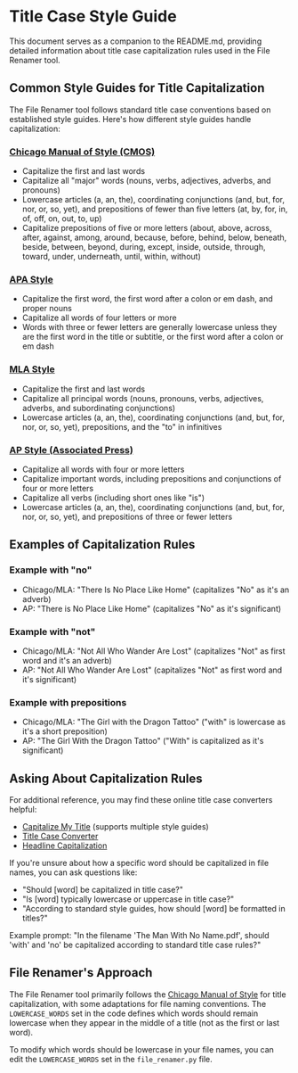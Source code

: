 # Title Case Style Guide

This document serves as a companion to the README.md, providing detailed information about title case capitalization rules used in the File Renamer tool.

## Common Style Guides for Title Capitalization

The File Renamer tool follows standard title case conventions based on established style guides. Here's how different style guides handle capitalization:

### [Chicago Manual of Style (CMOS)](https://www.chicagomanualofstyle.org/)
- Capitalize the first and last words
- Capitalize all "major" words (nouns, verbs, adjectives, adverbs, and pronouns)
- Lowercase articles (a, an, the), coordinating conjunctions (and, but, for, nor, or, so, yet), and prepositions of fewer than five letters (at, by, for, in, of, off, on, out, to, up)
- Capitalize prepositions of five or more letters (about, above, across, after, against, among, around, because, before, behind, below, beneath, beside, between, beyond, during, except, inside, outside, through, toward, under, underneath, until, within, without)

### [APA Style](https://apastyle.apa.org/)
- Capitalize the first word, the first word after a colon or em dash, and proper nouns
- Capitalize all words of four letters or more
- Words with three or fewer letters are generally lowercase unless they are the first word in the title or subtitle, or the first word after a colon or em dash

### [MLA Style](https://style.mla.org/)
- Capitalize the first and last words
- Capitalize all principal words (nouns, pronouns, verbs, adjectives, adverbs, and subordinating conjunctions)
- Lowercase articles (a, an, the), coordinating conjunctions (and, but, for, nor, or, so, yet), prepositions, and the "to" in infinitives

### [AP Style (Associated Press)](https://www.apstylebook.com/)
- Capitalize all words with four or more letters
- Capitalize important words, including prepositions and conjunctions of four or more letters
- Capitalize all verbs (including short ones like "is")
- Lowercase articles (a, an, the), coordinating conjunctions (and, but, for, nor, or, so, yet), and prepositions of three or fewer letters

## Examples of Capitalization Rules

### Example with "no"
- Chicago/MLA: "There Is No Place Like Home" (capitalizes "No" as it's an adverb)
- AP: "There is No Place Like Home" (capitalizes "No" as it's significant)

### Example with "not"
- Chicago/MLA: "Not All Who Wander Are Lost" (capitalizes "Not" as first word and it's an adverb)
- AP: "Not All Who Wander Are Lost" (capitalizes "Not" as first word and it's significant)

### Example with prepositions
- Chicago/MLA: "The Girl with the Dragon Tattoo" ("with" is lowercase as it's a short preposition)
- AP: "The Girl With the Dragon Tattoo" ("With" is capitalized as it's significant)

## Asking About Capitalization Rules

For additional reference, you may find these online title case converters helpful:
- [Capitalize My Title](https://capitalizemytitle.com/) (supports multiple style guides)
- [Title Case Converter](https://titlecaseconverter.com/)
- [Headline Capitalization](https://headlinecapitalization.com/)

If you're unsure about how a specific word should be capitalized in file names, you can ask questions like:

- "Should [word] be capitalized in title case?"
- "Is [word] typically lowercase or uppercase in title case?"
- "According to standard style guides, how should [word] be formatted in titles?"

Example prompt: "In the filename 'The Man With No Name.pdf', should 'with' and 'no' be capitalized according to standard title case rules?"

## File Renamer's Approach

The File Renamer tool primarily follows the [Chicago Manual of Style](https://www.chicagomanualofstyle.org/) for title capitalization, with some adaptations for file naming conventions. The `LOWERCASE_WORDS` set in the code defines which words should remain lowercase when they appear in the middle of a title (not as the first or last word).

To modify which words should be lowercase in your file names, you can edit the `LOWERCASE_WORDS` set in the `file_renamer.py` file.
